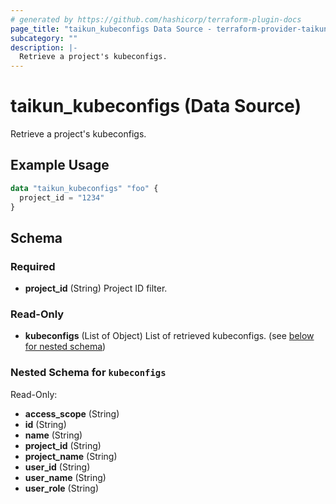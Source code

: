```yaml
---
# generated by https://github.com/hashicorp/terraform-plugin-docs
page_title: "taikun_kubeconfigs Data Source - terraform-provider-taikun"
subcategory: ""
description: |-
  Retrieve a project's kubeconfigs.
---
```


# taikun_kubeconfigs (Data Source)

Retrieve a project's kubeconfigs.

## Example Usage

```terraform
data "taikun_kubeconfigs" "foo" {
  project_id = "1234"
}
```

<!-- schema generated by tfplugindocs -->
## Schema

### Required

- **project_id** (String) Project ID filter.

### Read-Only

- **kubeconfigs** (List of Object) List of retrieved kubeconfigs. (see [below for nested schema](#nestedatt--kubeconfigs))

<a id="nestedatt--kubeconfigs"></a>
### Nested Schema for `kubeconfigs`

Read-Only:

- **access_scope** (String)
- **id** (String)
- **name** (String)
- **project_id** (String)
- **project_name** (String)
- **user_id** (String)
- **user_name** (String)
- **user_role** (String)


